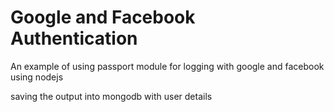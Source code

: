 Google and Facebook Authentication
==================

An example of using passport module for logging with google and facebook using nodejs

saving the output into mongodb with user details
